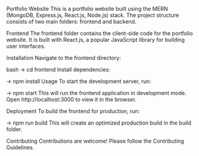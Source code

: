 Portfolio Website
This is a portfolio website built using the MERN (MongoDB, Express.js, React.js, Node.js) stack. The project structure consists of two main folders: frontend and backend.

Frontend
The frontend folder contains the client-side code for the portfolio website. It is built with React.js, a popular JavaScript library for building user interfaces.

Installation
Navigate to the frontend directory:

bash
-> cd frontend
Install dependencies:

-> npm install
Usage
To start the development server, run:

-> npm start
This will run the frontend application in development mode. Open http://localhost:3000 to view it in the browser.

Deployment
To build the frontend for production, run:

-> npm run build
This will create an optimized production build in the build folder.

Contributing
Contributions are welcome! Please follow the Contributing Guidelines.
